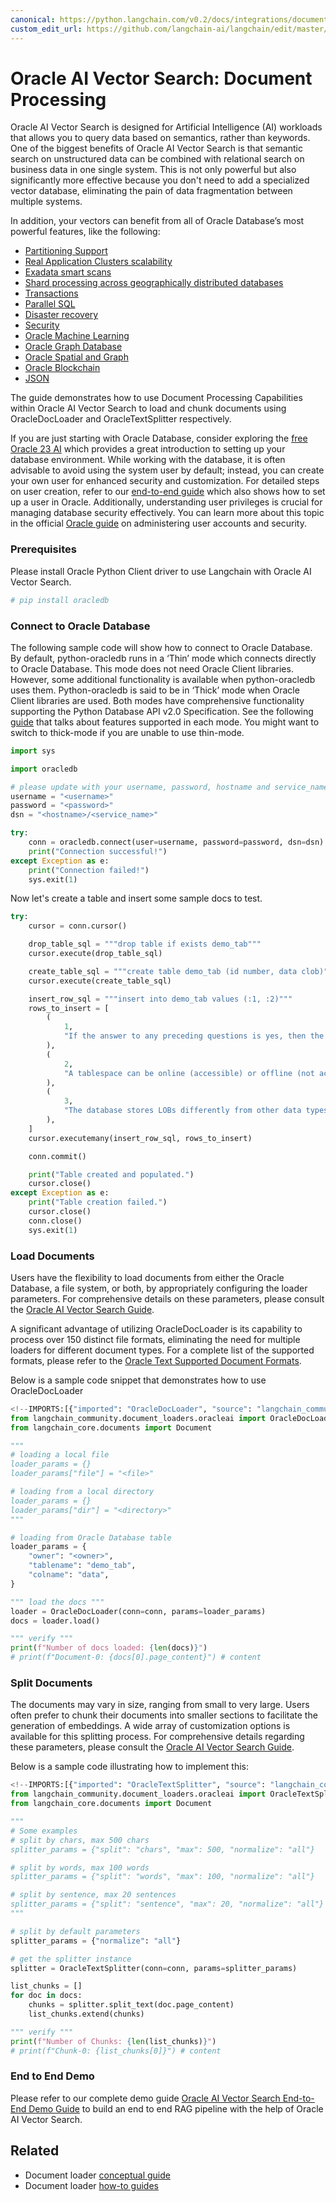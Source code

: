 ```yaml
---
canonical: https://python.langchain.com/v0.2/docs/integrations/document_loaders/oracleai/
custom_edit_url: https://github.com/langchain-ai/langchain/edit/master/docs/docs/integrations/document_loaders/oracleai.ipynb
---
```


# Oracle AI Vector Search: Document Processing
Oracle AI Vector Search is designed for Artificial Intelligence (AI) workloads that allows you to query data based on semantics, rather than keywords.
One of the biggest benefits of Oracle AI Vector Search is that semantic search on unstructured data can be combined with relational search on business data in one single system.
This is not only powerful but also significantly more effective because you don't need to add a specialized vector database, eliminating the pain of data fragmentation between multiple systems.

In addition, your vectors can benefit from all of Oracle Database’s most powerful features, like the following:

* [Partitioning Support](https://www.oracle.com/database/technologies/partitioning.html)
* [Real Application Clusters scalability](https://www.oracle.com/database/real-application-clusters/)
* [Exadata smart scans](https://www.oracle.com/database/technologies/exadata/software/smartscan/)
* [Shard processing across geographically distributed databases](https://www.oracle.com/database/distributed-database/)
* [Transactions](https://docs.oracle.com/en/database/oracle/oracle-database/23/cncpt/transactions.html)
* [Parallel SQL](https://docs.oracle.com/en/database/oracle/oracle-database/21/vldbg/parallel-exec-intro.html#GUID-D28717E4-0F77-44F5-BB4E-234C31D4E4BA)
* [Disaster recovery](https://www.oracle.com/database/data-guard/)
* [Security](https://www.oracle.com/security/database-security/)
* [Oracle Machine Learning](https://www.oracle.com/artificial-intelligence/database-machine-learning/)
* [Oracle Graph Database](https://www.oracle.com/database/integrated-graph-database/)
* [Oracle Spatial and Graph](https://www.oracle.com/database/spatial/)
* [Oracle Blockchain](https://docs.oracle.com/en/database/oracle/oracle-database/23/arpls/dbms_blockchain_table.html#GUID-B469E277-978E-4378-A8C1-26D3FF96C9A6)
* [JSON](https://docs.oracle.com/en/database/oracle/oracle-database/23/adjsn/json-in-oracle-database.html)

The guide demonstrates how to use Document Processing Capabilities within Oracle AI Vector Search to load and chunk documents using OracleDocLoader and OracleTextSplitter respectively.

If you are just starting with Oracle Database, consider exploring the [free Oracle 23 AI](https://www.oracle.com/database/free/#resources) which provides a great introduction to setting up your database environment. While working with the database, it is often advisable to avoid using the system user by default; instead, you can create your own user for enhanced security and customization. For detailed steps on user creation, refer to our [end-to-end guide](https://github.com/langchain-ai/langchain/blob/master/cookbook/oracleai_demo.ipynb) which also shows how to set up a user in Oracle. Additionally, understanding user privileges is crucial for managing database security effectively. You can learn more about this topic in the official [Oracle guide](https://docs.oracle.com/en/database/oracle/oracle-database/19/admqs/administering-user-accounts-and-security.html#GUID-36B21D72-1BBB-46C9-A0C9-F0D2A8591B8D) on administering user accounts and security.

### Prerequisites

Please install Oracle Python Client driver to use Langchain with Oracle AI Vector Search. 

```python
# pip install oracledb
```

### Connect to Oracle Database
The following sample code will show how to connect to Oracle Database. By default, python-oracledb runs in a ‘Thin’ mode which connects directly to Oracle Database. This mode does not need Oracle Client libraries. However, some additional functionality is available when python-oracledb uses them. Python-oracledb is said to be in ‘Thick’ mode when Oracle Client libraries are used. Both modes have comprehensive functionality supporting the Python Database API v2.0 Specification. See the following [guide](https://python-oracledb.readthedocs.io/en/latest/user_guide/appendix_a.html#featuresummary) that talks about features supported in each mode. You might want to switch to thick-mode if you are unable to use thin-mode.

```python
import sys

import oracledb

# please update with your username, password, hostname and service_name
username = "<username>"
password = "<password>"
dsn = "<hostname>/<service_name>"

try:
    conn = oracledb.connect(user=username, password=password, dsn=dsn)
    print("Connection successful!")
except Exception as e:
    print("Connection failed!")
    sys.exit(1)
```

Now let's create a table and insert some sample docs to test.

```python
try:
    cursor = conn.cursor()

    drop_table_sql = """drop table if exists demo_tab"""
    cursor.execute(drop_table_sql)

    create_table_sql = """create table demo_tab (id number, data clob)"""
    cursor.execute(create_table_sql)

    insert_row_sql = """insert into demo_tab values (:1, :2)"""
    rows_to_insert = [
        (
            1,
            "If the answer to any preceding questions is yes, then the database stops the search and allocates space from the specified tablespace; otherwise, space is allocated from the database default shared temporary tablespace.",
        ),
        (
            2,
            "A tablespace can be online (accessible) or offline (not accessible) whenever the database is open.\nA tablespace is usually online so that its data is available to users. The SYSTEM tablespace and temporary tablespaces cannot be taken offline.",
        ),
        (
            3,
            "The database stores LOBs differently from other data types. Creating a LOB column implicitly creates a LOB segment and a LOB index. The tablespace containing the LOB segment and LOB index, which are always stored together, may be different from the tablespace containing the table.\nSometimes the database can store small amounts of LOB data in the table itself rather than in a separate LOB segment.",
        ),
    ]
    cursor.executemany(insert_row_sql, rows_to_insert)

    conn.commit()

    print("Table created and populated.")
    cursor.close()
except Exception as e:
    print("Table creation failed.")
    cursor.close()
    conn.close()
    sys.exit(1)
```

### Load Documents

Users have the flexibility to load documents from either the Oracle Database, a file system, or both, by appropriately configuring the loader parameters. For comprehensive details on these parameters, please consult the [Oracle AI Vector Search Guide](https://docs.oracle.com/en/database/oracle/oracle-database/23/arpls/dbms_vector_chain1.html#GUID-73397E89-92FB-48ED-94BB-1AD960C4EA1F).

A significant advantage of utilizing OracleDocLoader is its capability to process over 150 distinct file formats, eliminating the need for multiple loaders for different document types. For a complete list of the supported formats, please refer to the [Oracle Text Supported Document Formats](https://docs.oracle.com/en/database/oracle/oracle-database/23/ccref/oracle-text-supported-document-formats.html).

Below is a sample code snippet that demonstrates how to use OracleDocLoader

```python
<!--IMPORTS:[{"imported": "OracleDocLoader", "source": "langchain_community.document_loaders.oracleai", "docs": "https://api.python.langchain.com/en/latest/document_loaders/langchain_community.document_loaders.oracleai.OracleDocLoader.html", "title": "Oracle AI Vector Search: Document Processing"}, {"imported": "Document", "source": "langchain_core.documents", "docs": "https://api.python.langchain.com/en/latest/documents/langchain_core.documents.base.Document.html", "title": "Oracle AI Vector Search: Document Processing"}]-->
from langchain_community.document_loaders.oracleai import OracleDocLoader
from langchain_core.documents import Document

"""
# loading a local file
loader_params = {}
loader_params["file"] = "<file>"

# loading from a local directory
loader_params = {}
loader_params["dir"] = "<directory>"
"""

# loading from Oracle Database table
loader_params = {
    "owner": "<owner>",
    "tablename": "demo_tab",
    "colname": "data",
}

""" load the docs """
loader = OracleDocLoader(conn=conn, params=loader_params)
docs = loader.load()

""" verify """
print(f"Number of docs loaded: {len(docs)}")
# print(f"Document-0: {docs[0].page_content}") # content
```

### Split Documents
The documents may vary in size, ranging from small to very large. Users often prefer to chunk their documents into smaller sections to facilitate the generation of embeddings. A wide array of customization options is available for this splitting process. For comprehensive details regarding these parameters, please consult the [Oracle AI Vector Search Guide](https://docs.oracle.com/en/database/oracle/oracle-database/23/arpls/dbms_vector_chain1.html#GUID-4E145629-7098-4C7C-804F-FC85D1F24240).

Below is a sample code illustrating how to implement this:

```python
<!--IMPORTS:[{"imported": "OracleTextSplitter", "source": "langchain_community.document_loaders.oracleai", "docs": "https://api.python.langchain.com/en/latest/document_loaders/langchain_community.document_loaders.oracleai.OracleTextSplitter.html", "title": "Oracle AI Vector Search: Document Processing"}, {"imported": "Document", "source": "langchain_core.documents", "docs": "https://api.python.langchain.com/en/latest/documents/langchain_core.documents.base.Document.html", "title": "Oracle AI Vector Search: Document Processing"}]-->
from langchain_community.document_loaders.oracleai import OracleTextSplitter
from langchain_core.documents import Document

"""
# Some examples
# split by chars, max 500 chars
splitter_params = {"split": "chars", "max": 500, "normalize": "all"}

# split by words, max 100 words
splitter_params = {"split": "words", "max": 100, "normalize": "all"}

# split by sentence, max 20 sentences
splitter_params = {"split": "sentence", "max": 20, "normalize": "all"}
"""

# split by default parameters
splitter_params = {"normalize": "all"}

# get the splitter instance
splitter = OracleTextSplitter(conn=conn, params=splitter_params)

list_chunks = []
for doc in docs:
    chunks = splitter.split_text(doc.page_content)
    list_chunks.extend(chunks)

""" verify """
print(f"Number of Chunks: {len(list_chunks)}")
# print(f"Chunk-0: {list_chunks[0]}") # content
```

### End to End Demo
Please refer to our complete demo guide [Oracle AI Vector Search End-to-End Demo Guide](https://github.com/langchain-ai/langchain/tree/master/cookbook/oracleai_demo.ipynb) to build an end to end RAG pipeline with the help of Oracle AI Vector Search.

## Related

- Document loader [conceptual guide](/docs/concepts/#document-loaders)
- Document loader [how-to guides](/docs/how_to/#document-loaders)